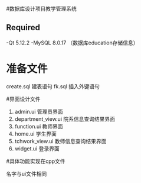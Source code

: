 #数据库设计项目教学管理系统

## Required
-Qt 5.12.2
-MySQL 8.0.17 （数据库education存储信息）

# 准备文件
create.sql 建表语句
fk.sql 插入外键语句

#界面设计文件
1. admin.ui  管理员界面
2. department_view.ui 院系信息查询结果界面
3. function.ui 教师界面
4. home.ui 学生界面
5. tchwork_view.ui 教师信息查询结果界面 
6. widget.ui 登录界面

#具体功能实现在cpp文件

名字与ui文件相同




